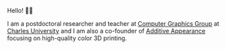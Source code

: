 Hello! 🏄‍♂️

I am a postdoctoral researcher and teacher at [Computer Graphics Group](https://cgg.mff.cuni.cz) at [Charles University](https://cuni.cz/UKEN-1.html) and I am also a co-founder of [Additive Appearance](https://appearan.cz/) focusing on high-quality color 3D printing.
